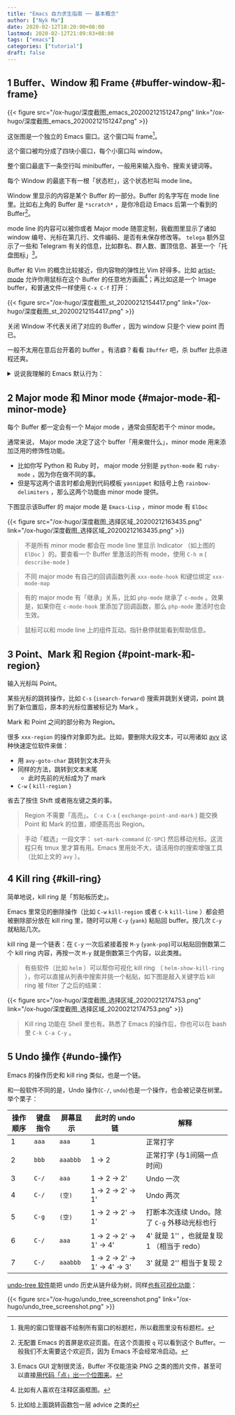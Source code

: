 ```yaml
---
title: "Emacs 自力求生指南 ── 基本概念"
author: ["Nyk Ma"]
date: 2020-02-12T18:20:00+08:00
lastmod: 2020-02-12T21:09:03+08:00
tags: ["emacs"]
categories: ["tutorial"]
draft: false
---
```


## <span class="section-num">1</span> Buffer、Window 和 Frame {#buffer-window-和-frame}

{{< figure src="/ox-hugo/深度截图_emacs_20200212151247.png" link="/ox-hugo/深度截图_emacs_20200212151247.png" >}}

这张图是一个独立的 Emacs 窗口。这个窗口叫 frame[^fn:1]。

这个窗口被均分成了四块小窗口，每个小窗口叫 window。

整个窗口最底下一条空行叫 minibuffer，一般用来输入指令、搜索关键词等。

每个 Window 的最底下有一根「状态栏」，这个状态栏叫 mode line。

Window 里显示的内容是某个 Buffer 的一部分。Buffer 的名字写在 mode
line 里。比如右上角的 Buffer 是 `*scratch*` ，是你冷启动 Emacs 后第一个看到的 Buffer[^fn:2]。

mode line 的内容可以被你或者 Major mode 随意定制，我截图里显示了诸如 window 编号、光标在第几行、文件编码、是否有未保存修改等。
`telega` 额外显示了一些和 Telegram 有关的信息，比如群名、群人数、置顶信息、甚至一个「托盘图标」[^fn:3]。

Buffer 和 Vim 的概念比较接近，但内容物的弹性比 Vim 好得多。比如
[artist-mode](https://www.emacswiki.org/emacs/ArtistMode) 允许你用鼠标在这个 Buffer 的任意地方画画[^fn:4]；再比如这是一个 Image buffer，和普通文件一样使用 `C-x C-f` 打开：

{{< figure src="/ox-hugo/深度截图_st_20200212154417.png" link="/ox-hugo/深度截图_st_20200212154417.png" >}}

关闭 Window 不代表关闭了对应的 Buffer ，因为 window 只是个 view point 而已。

一般不太用在意后台开着的 buffer 。有洁癖？看看 `IBuffer` 吧，杀
buffer 比杀进程还爽。

<details>
<summary>
说说我理解的 Emacs 默认行为：
</summary>
<p class="details">

我刚从 vim 切到 Emacs 的时候，有一点极其痛苦：似乎 Emacs 不鼓励你分割 window。

三年后的现在，我大概理解为什么了：因为 Emacs 不需要频繁地分割
window ，它的工作流不是这样的。

比如一个查文档的场景：很多帮助文档 （比如 `describe-key` 之类的）在显示结果时， **不抢你的 point 焦点** ，只把屏幕平分一半，另一半显示文档。

为什么呢？因为很大可能你只需要「瞄一眼信息」而不用真的把光标跳过去复制什么东西，下面的 Emacs 功能就是为这个场景设计的：

`C-M-v` (`scroll-other-window`)
: 对另一个 window 翻页

`C-x 1` (`delete-other-windows`)
: 关闭其它 window，仅保留 point 所在 window 。

如果你真的要跳转光标，也很方便：

`C-x o` (`other-window`)
: 光标跳转到下一个 window

`C-x 0` (`delete-window`)
: 关闭当前光标所在的 window

你理解了这个场景，就知道为什么最好按的 `1` 被分配这样一个功能了。

Emacs 推荐你只关注一个 window ，其它内容都遵循这个「呼之即来，看完就关」原则，没有移动光标带来的精力开销和多余操作。

为了做到「呼之即来」，Emacs 社区打磨沉淀了相当多的软件和工作流让你方便地跨行、跨文件、跨项目跳转。比如 `M-.`
(`xref-find-definitions`) 用来查找光标下 symbol 在项目里的定义所在，看完了之后 `M-,` (`xref-pop-marker-stack`) 返回。跳过去瞄一眼，再回来，不需要分割 window 的。

当然，如果你不喜欢这个思想，一样完全可以定制[^fn:5]。毕竟 Emacs 没啥不能定制的。比如我自己就写了[一个简单的 hydra](https://github.com/nykma/nema/blob/develop/nema/nema-hydra.el#L8) 用来做 window 操作。
</p>
</details>


## <span class="section-num">2</span> Major mode 和 Minor mode {#major-mode-和-minor-mode}

每个 Buffer 都一定会有一个 Major mode ，通常会搭配若干个 minor mode。

通常来说， Major mode 决定了这个 buffer「用来做什么」，minor mode
用来添加泛用的修饰性功能。

-   比如你写 Python 和 Ruby 时， major mode 分别是 `python-mode` 和
    `ruby-mode` ，因为你在做不同的事。
-   但是写这两个语言时都会用到代码模板 `yasnippet` 和括号上色
    `rainbow-delimiters` ，那么这两个功能由 minor mode 提供。

下图显示该Buffer 的 major mode 是 `Emacs-Lisp` ，minor mode 有 `ElDoc`

{{< figure src="/ox-hugo/深度截图_选择区域_20200212163435.png" link="/ox-hugo/深度截图_选择区域_20200212163435.png" >}}

> 不是所有 minor mode 都会在 mode line 里显示 Indicator （如上图的
`ElDoc` ）的。要查看一个 Buffer 里激活的所有 mode，使用 `C-h m` (
`describe-mode` )

> 不同 major mode 有自己的回调函数列表 `xxx-mode-hook` 和键位绑定
`xxx-mode-map`

> 有的 major mode 有「继承」关系，比如 `php-mode` 继承了 `c-mode`
。效果是，如果你在 `c-mode-hook` 里添加了回调函数，那么 `php-mode`
激活时也会生效。

> 鼠标可以和 mode line 上的组件互动。指针悬停就能看到帮助信息。


## <span class="section-num">3</span> Point、Mark 和 Region {#point-mark-和-region}

输入光标叫 Point。

某些光标的跳转操作，比如 `C-s` (`isearch-forward`) 搜索并跳到关键词，point 跳到了新位置后，原本的光标位置被标记为 Mark 。

Mark 和 Point 之间的部分称为 Region。

很多 `xxx-region` 的操作对象即为此。比如，要删除大段文本，可以用诸如
[avy](https://github.com/abo-abo/avy) 这种快速定位软件来做：

-   用 `avy-goto-char` 跳转到文本开头
-   同样的方法，跳转到文本末尾
    -   此时先前的光标成为了 mark
-   `C-w` ( `kill-region` )

省去了按住 Shift 或者拖左键之类的事。

> Region 不需要「高亮」。 `C-x C-x` ( `exchange-point-and-mark` )
能交换 Point 和 Mark 的位置，顺便高亮出 Region。

> 手动「框选」一段文字： `set-mark-command` (`C-SPC`) 然后移动光标。这流程只有 tmux 里才算有用。Emacs 里用处不大，请活用你的搜索增强工具（比如上文的 `avy` ）。


## <span class="section-num">4</span> Kill ring {#kill-ring}

简单地说，kill ring 是「剪贴板历史」。

Emacs 里常见的删除操作（比如 `C-w` `kill-region` 或者 `C-k`
`kill-line` ）都会把被删除部分放在 kill ring 里，随时可以用 `C-y`
(`yank`) 粘贴回 buffer。按几次 `C-y` 就粘贴几次。

kill ring 是一个链表：在 `C-y` 一次后紧接着按 `M-y` (`yank-pop`)可以粘贴回倒数第二个 kill ring 内容，再按一次 `M-y` 就是倒数第三个内容，以此类推。

> 有些软件（比如 `helm` ）可以帮你可视化 kill ring
  （ `helm-show-kill-ring` ），你可以直接从列表中搜索并挑一个粘贴，如下图是敲入关键字后 kill ring 被 filter 了之后的结果：

{{< figure src="/ox-hugo/深度截图_选择区域_20200212174753.png" link="/ox-hugo/深度截图_选择区域_20200212174753.png" >}}

> Kill ring 功能在 Shell 里也有。熟悉了 Emacs 的操作后，你也可以在
bash 里 `C-k C-a C-y` 。


## <span class="section-num">5</span> Undo 操作 {#undo-操作}

Emacs 的操作历史和 kill ring 类似，也是一个链。

和一般软件不同的是，Undo 操作(`C-/`, `undo`)也是一个操作，也会被记录在树里。举个栗子：

| 操作顺序 | 键盘指令 | 屏幕显示 | 此时的 undo 链                 | 解释                          |
|------|------|------|----------------------------|-----------------------------|
| 1    | `aaa` | `aaa`    | 1                              | 正常打字                      |
| 2    | `bbb` | `aaabbb` | 1 -> 2                         | 正常打字 (与1间隔一点时间)    |
| 3    | `C-/` | `aaa`    | 1 -> 2 -> 2'                   | Undo 一次                     |
| 4    | `C-/` | `(空)`   | 1 -> 2 -> 2' -> 1'             | Undo 两次                     |
| 5    | `C-g` | `(空)`   | 1 -> 2 -> 2' -> 1'             | 打断本次连续 Undo。除了 `C-g` 外移动光标也行 |
| 6    | `C-/` | `aaa`    | 1 -> 2 -> 2' -> 1' -> 4'       | 4' 就是 1'' ，也就是复现 1 （相当于 redo） |
| 7    | `C-/` | `aaabbb` | 1 -> 2 -> 2' -> 1' -> 4' -> 3' | 3' 就是 2'' 相当于复现 2      |

[undo-tree 软件](https://www.emacswiki.org/emacs/UndoTree)能把 undo 历史从链升级为树，同样[也有可视化功能](https://www.emacswiki.org/emacs/UndoTree)：

{{< figure src="/ox-hugo/undo_tree_screenshot.png" link="/ox-hugo/undo_tree_screenshot.png" >}}

[^fn:1]: 我用的窗口管理器不绘制所有窗口的标题栏，所以截图里没有标题栏。
[^fn:2]: 无配置 Emacs 的首屏是欢迎页面。在这个页面按 `q` 可以看到这个 Buffer。一般我们不太需要这个欢迎页，因为 Emacs 不会经常冷启动。
[^fn:3]: Emacs GUI 定制很灵活，Buffer 不仅能渲染 PNG 之类的图片文件，甚至可以直接[用代码「点」出一个位图来](https://github.com/milkypostman/powerline/blob/master/powerline-separators.el#L385)。
[^fn:4]: 比如有人喜欢在注释区画框图。
[^fn:5]: 比如给上面跳转函数包一层 advice 之类的
